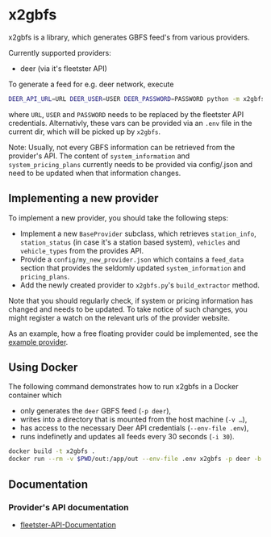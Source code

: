 # x2gbfs

x2gbfs is a library, which generates GBFS feed's from various providers.

Currently supported providers:
* deer (via it's fleetster API)


To generate a feed for e.g. deer network, execute

```sh
DEER_API_URL=URL DEER_USER=USER DEER_PASSWORD=PASSWORD python -m x2gbfs.x2gbfs -p deer -b 'file:out'
```

where `URL`, `USER` and `PASSWORD` needs to be replaced by the fleetster API credentials. 
Alternativly, these vars can be provided via an `.env` file in the current dir, 
which will be picked up by `x2gbfs`. 

Note: Usually, not every GBFS information can be retrieved from the provider's API. 
The content of `system_information` and `system_pricing_plans` currently needs to 
be provided via config/<provider>.json and need to be updated when that information changes.

## Implementing a new provider
To implement a new provider, you should take the following steps:

* Implement a new `BaseProvider` subclass, which retrieves `station_info`, `station_status` (in case it's a station based system), `vehicles` and `vehicle_types` from the provides API.
* Provide a `config/my_new_provider.json` which contains a `feed_data` section that provides the seldomly updated `system_information` and `pricing_plans`.
* Add the newly created provider to `x2gbfs.py`'s `build_extractor` method.

Note that you should regularly check, if system or pricing information has changed and needs to be updated. 
To take notice of such changes, you might register a watch on the relevant urls of the provider website.

As an example, how a free floating provider could be implemented, see the [example provider](./x2gbfs/providers/example.py).

## Using Docker

The following command demonstrates how to run x2gbfs in a Docker container which
- only generates the `deer` GBFS feed (`-p deer`),
- writes into a directory that is mounted from the host machine (`-v …`),
- has access to the necessary Deer API credentials (`--env-file .env`),
- runs indefinetly and updates all feeds every 30 seconds (`-i 30`).

```sh
docker build -t x2gbfs .
docker run --rm -v $PWD/out:/app/out --env-file .env x2gbfs -p deer -b 'file:out' -i 30
```


## Documentation

### Provider's API documentation

* [fleetster-API-Documentation](https://my.fleetster.net/swagger/)

